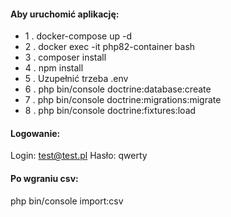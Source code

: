 #### Aby uruchomić aplikację:

- 1 . docker-compose up -d
- 2 . docker exec -it php82-container bash
- 3 . composer install
- 4 . npm install
- 5 . Uzupełnić trzeba .env
- 6 . php bin/console doctrine:database:create
- 7 . php bin/console doctrine:migrations:migrate
- 8 . php bin/console doctrine:fixtures:load

#### Logowanie:

Login: test@test.pl
Hasło: qwerty

#### Po wgraniu csv:

php bin/console import:csv

